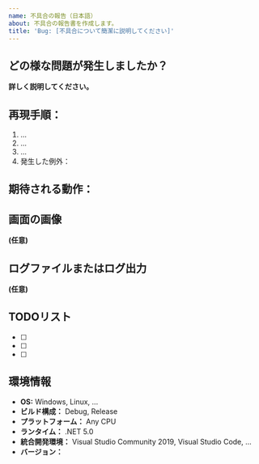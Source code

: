 ```yaml
---
name: 不具合の報告（日本語）
about: 不具合の報告書を作成します。
title: 'Bug: [不具合について簡潔に説明してください]'
---
```


## どの様な問題が発生しましたか？
**詳しく説明してください。**

## 再現手順：
1. ...
2. ...
3. ...
4. 発生した例外：

## 期待される動作：

## 画面の画像
**(任意)**

## ログファイルまたはログ出力
**(任意)**

## TODOリスト
* [ ]
* [ ]
* [ ]

## 環境情報
* **OS:** Windows, Linux, ...
* **ビルド構成：** Debug, Release
* **プラットフォーム：** Any CPU
* **ランタイム：** .NET 5.0
* **統合開発環境：** Visual Studio Community 2019, Visual Studio Code, ...
* **バージョン：**
